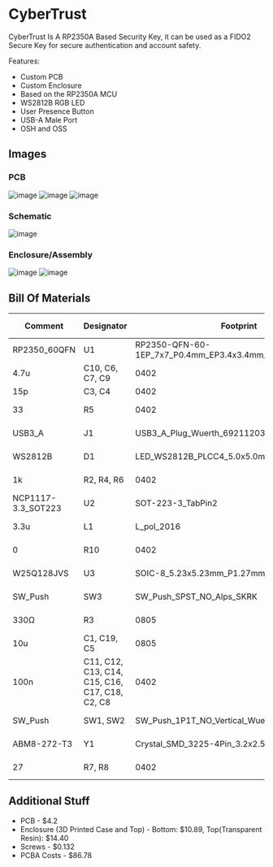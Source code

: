 # CyberTrust
CyberTrust Is A RP2350A Based Security Key, it can be used as a FIDO2 Secure Key for secure authentication and account safety.

Features:
- Custom PCB
- Custom Enclosure
- Based on the RP2350A MCU
- WS2812B RGB LED
- User Presence Button
- USB-A Male Port
- OSH and OSS

## Images
### PCB
![image](https://github.com/user-attachments/assets/3cface4c-3890-4f22-be32-295e610c37cb)
![image](https://github.com/user-attachments/assets/9a520853-006c-4ec3-a547-1a25099ec4e9)
![image](https://github.com/user-attachments/assets/588fdd23-582b-4bfe-8227-a96cc6a173a8)

### Schematic
![image](https://github.com/user-attachments/assets/d20174f0-a8f6-4956-b290-59b783813026)

### Enclosure/Assembly
![image](https://github.com/user-attachments/assets/a4ce932e-6e6f-438c-a745-e38aea2b4051)
![image](https://github.com/user-attachments/assets/3bdffcbd-fb24-4625-990a-d3a3d7ede143)

## Bill Of Materials

| Comment           | Designator                           | Footprint                                           | LCSC Part # | Quantity | Total Price |
|-------------------|--------------------------------------|-----------------------------------------------------|-------------|----------|-------------|
| RP2350_60QFN      | U1                                   | RP2350-QFN-60-1EP_7x7_P0.4mm_EP3.4x3.4mm_ThermalVias| C42411118   | 1        | $ 1.65      |
| 4.7u              | C10, C6, C7, C9                      | 0402                                                | C23733      | 4        | $ 0.26      |
| 15p               | C3, C4                               | 0402                                                | C1548       | 2        | $ 0.1       |
| 33                | R5                                   | 0402                                                | C25105      | 1        | $ 0.06      |
| USB3_A            | J1                                   | USB3_A_Plug_Wuerth_692112030100_Horizontal          | C7527682    | 1        | $ 0.44      |
| WS2812B           | D1                                   | LED_WS2812B_PLCC4_5.0x5.0mm_P3.2mm                  | C2761795    | 1        | $ 0.41      |
| 1k                | R2, R4, R6                           | 0402                                                | C11702      | 3        | $ 0.06      |
| NCP1117-3.3_SOT223| U2                                   | SOT-223-3_TabPin2                                   | C26537      | 1        | $ 1.31      |
| 3.3u              | L1                                   | L_pol_2016                                          | C42411119   | 1        | $ 1.29      |
| 0                 | R10                                  | 0402                                                | C17168      | 1        | $ 0.06      |
| W25Q128JVS        | U3                                   | SOIC-8_5.23x5.23mm_P1.27mm                          | C97521      | 1        | $ 0.76      |
| SW_Push           | SW3                                  | SW_Push_SPST_NO_Alps_SKRK                           | C115357     | 1        | $ 0.63      |
| 330Ω              | R3                                   | 0805                                                | C17630      | 1        | $ 0.19      |
| 10u               | C1, C19, C5                          | 0805                                                | C15850      | 3        | $ 0.22      |
| 100n              | C11, C12, C13, C14, C15, C16, C17, C18, C2, C8 | 0402                                      | C1525       | 10       | $ 0.12      |
| SW_Push           | SW1, SW2                             | SW_Push_1P1T_NO_Vertical_Wuerth_434133025816        | C5504987    | 2        | $ 1.86      |
| ABM8-272-T3       | Y1                                   | Crystal_SMD_3225-4Pin_3.2x2.5mm                     | C20625731   | 1        | $ 0.37      |
| 27                | R7, R8                               | 0402                                                | C25100      | 2        | $ 0.06      |

## Additional Stuff
- PCB - $4.2
- Enclosure (3D Printed Case and Top) - Bottom: $10.89, Top(Transparent Resin): $14.40
- Screws - $0.132
- PCBA Costs - $86.78
